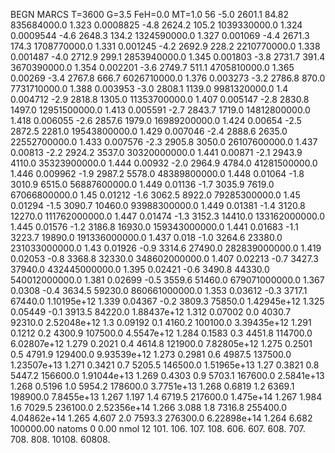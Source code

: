 BEGN
MARCS T=3600 G=3.5 FeH=0.0 MT=1.0
                  56
-5.0 2601.1 84.82 835684000.0 1.323 0.0008825 
-4.8 2624.2 105.2 1039330000.0 1.324 0.0009544 
-4.6 2648.3 134.2 1324590000.0 1.327 0.001069 
-4.4 2671.3 174.3 1708770000.0 1.331 0.001245 
-4.2 2692.9 228.2 2210770000.0 1.338 0.001487 
-4.0 2712.9 299.1 2853940000.0 1.345 0.001803 
-3.8 2731.7 391.4 3670390000.0 1.354 0.002201 
-3.6 2749.7 511.1 4705810000.0 1.365 0.00269 
-3.4 2767.8 666.7 6026710000.0 1.376 0.003273 
-3.2 2786.8 870.0 7731710000.0 1.388 0.003953 
-3.0 2808.1 1139.0 9981320000.0 1.4 0.004712 
-2.9 2818.8 1305.0 11353700000.0 1.407 0.005147 
-2.8 2830.8 1497.0 12951500000.0 1.413 0.005591 
-2.7 2843.7 1719.0 14812800000.0 1.418 0.006055 
-2.6 2857.6 1979.0 16989200000.0 1.424 0.00654 
-2.5 2872.5 2281.0 19543800000.0 1.429 0.007046 
-2.4 2888.6 2635.0 22552700000.0 1.433 0.007576 
-2.3 2905.8 3050.0 26107600000.0 1.437 0.00813 
-2.2 2924.2 3537.0 30320000000.0 1.441 0.00871 
-2.1 2943.9 4110.0 35323900000.0 1.444 0.00932 
-2.0 2964.9 4784.0 41281500000.0 1.446 0.009962 
-1.9 2987.2 5578.0 48389800000.0 1.448 0.01064 
-1.8 3010.9 6515.0 56887600000.0 1.449 0.01136 
-1.7 3035.9 7619.0 67066800000.0 1.45 0.01212 
-1.6 3062.5 8922.0 79285300000.0 1.45 0.01294 
-1.5 3090.7 10460.0 93988300000.0 1.449 0.01381 
-1.4 3120.8 12270.0 111762000000.0 1.447 0.01474 
-1.3 3152.3 14410.0 133162000000.0 1.445 0.01576 
-1.2 3186.8 16930.0 159343000000.0 1.441 0.01683 
-1.1 3223.7 19890.0 191336000000.0 1.437 0.018 
-1.0 3264.6 23380.0 231033000000.0 1.43 0.01926 
-0.9 3314.6 27490.0 282839000000.0 1.419 0.02053 
-0.8 3368.8 32330.0 348602000000.0 1.407 0.02213 
-0.7 3427.3 37940.0 432445000000.0 1.395 0.02421 
-0.6 3490.8 44330.0 540012000000.0 1.381 0.02699 
-0.5 3559.6 51460.0 679071000000.0 1.367 0.0308 
-0.4 3634.5 59230.0 860661000000.0 1.353 0.03612 
-0.3 3717.1 67440.0 1.10195e+12 1.339 0.04367 
-0.2 3809.3 75850.0 1.42945e+12 1.325 0.05449 
-0.1 3913.5 84220.0 1.88437e+12 1.312 0.07002 
0.0 4030.7 92310.0 2.52048e+12 1.3 0.09192 
0.1 4160.2 100100.0 3.39435e+12 1.291 0.1212 
0.2 4300.9 107500.0 4.5547e+12 1.284 0.1583 
0.3 4451.8 114700.0 6.02807e+12 1.279 0.2021 
0.4 4614.8 121900.0 7.82805e+12 1.275 0.2501 
0.5 4791.9 129400.0 9.93539e+12 1.273 0.2981 
0.6 4987.5 137500.0 1.23507e+13 1.271 0.3421 
0.7 5205.5 146500.0 1.51965e+13 1.27 0.3821 
0.8 5447.2 156600.0 1.91044e+13 1.269 0.4303 
0.9 5703.1 167600.0 2.5841e+13 1.268 0.5196 
1.0 5954.2 178600.0 3.7751e+13 1.268 0.6819 
1.2 6369.1 198900.0 7.8455e+13 1.267 1.197 
1.4 6719.5 217600.0 1.475e+14 1.267 1.984 
1.6 7029.5 236100.0 2.52356e+14 1.266 3.088 
1.8 7316.8 255400.0 4.04862e+14 1.265 4.607 
2.0 7593.3 276300.0 6.22898e+14 1.264 6.682 
100000.00
natoms              0      0.00
nmol          12
          101.         106.       107.      108.         606.        607.        608.
          707.         708.       808.    10108.       60808.

